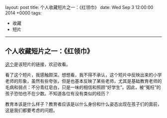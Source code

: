 layout: post
title: 个人收藏短片之一：《红领巾》
date: Wed Sep 3 12:00:00 2014 +0000
tags:
- 收藏
- 短片
---

## 个人收藏短片之一：《红领巾》

[这个](https://www.youtube.com/watch?v=n2_ePWt6xAI)是该短片的链接，欢迎收看。

看了这个短片，我感触颇深。想想看，我不得不承认，这个短片中反映出来的小学老师的形象，虽然有些夸张，但是也基本反映了某些老师，尤其是基础教育老师的毛病和弱点：不分青红皂白，只是一味的相信和照顾“好学生”。因此，被“冤枉”的孩子恐怕也不在少数。不知道各位有没有类似的经历？

教育本该是什么样子？教育者应该是以什么身份和什么姿态出现在孩子们的面前，这是我们都要考虑的问题。
